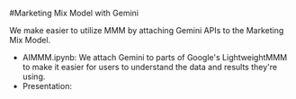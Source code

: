 #Marketing Mix Model with Gemini

We make easier to utilize MMM by attaching Gemini APIs to the Marketing Mix Model. 
- AIMMM.ipynb: We attach Gemini to parts of Google's LightweightMMM to make it easier for users to understand the data and results they're using.
- Presentation: 
